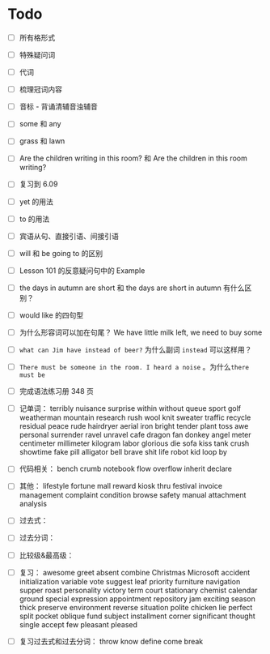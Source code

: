 # Todo

- [ ] 所有格形式

- [ ] 特殊疑问词

- [ ] 代词

- [ ] 梳理冠词内容

- [ ] 音标 - 背诵清辅音浊辅音

- [ ] some 和 any

- [ ] grass 和 lawn

- [ ] Are the children writing in this room? 和 Are the children in this room writing?

- [ ] 复习到 6.09

- [ ] yet 的用法

- [ ] to 的用法

- [ ] 宾语从句、直接引语、间接引语

- [ ] will 和 be going to 的区别

- [ ] Lesson 101 的反意疑问句中的 Example

- [ ] the days in autumn are short 和 the days are short in autumn 有什么区别？

- [ ] would like 的四句型

- [ ] 为什么形容词可以加在句尾？ We have little milk left, we need to buy some

- [ ] `what can Jim have instead of beer?` 为什么副词 `instead` 可以这样用？

- [ ] `There must be someone in the room. I heard a noise` 。为什么`there must be`

- [ ] 完成语法练习册 348 页

- [ ] 记单词： terribly nuisance surprise within without queue sport golf weatherman mountain research rush wool knit sweater traffic recycle residual peace rude hairdryer aerial iron bright tender plant toss awe personal surrender ravel unravel cafe dragon fan donkey angel meter centimeter millimeter kilogram labor glorious die sofa kiss tank crush showtime fake pill alligator bell brave shit life robot kid loop by

- [ ] 代码相关： bench crumb notebook flow overflow inherit declare

- [ ] 其他： lifestyle fortune mall reward kiosk thru festival invoice management complaint condition browse safety manual attachment analysis

- [ ] 过去式：

- [ ] 过去分词：

- [ ] 比较级&最高级：

- [ ] 复习： awesome greet absent combine Christmas Microsoft accident initialization variable vote suggest leaf priority furniture navigation supper roast personality victory term court stationary chemist calendar ground special expression appointment repository jam exciting season thick preserve environment reverse situation polite chicken lie perfect split pocket oblique fund subject installment corner significant thought single accept few pleasant pleased

- [ ] 复习过去式和过去分词： throw know define come break
